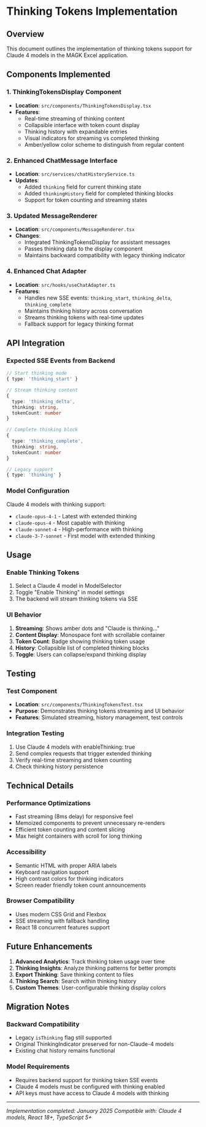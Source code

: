 # Thinking Tokens Implementation

## Overview
This document outlines the implementation of thinking tokens support for Claude 4 models in the MAGK Excel application.

## Components Implemented

### 1. ThinkingTokensDisplay Component
- **Location**: `src/components/ThinkingTokensDisplay.tsx`
- **Features**:
  - Real-time streaming of thinking content
  - Collapsible interface with token count display
  - Thinking history with expandable entries
  - Visual indicators for streaming vs completed thinking
  - Amber/yellow color scheme to distinguish from regular content

### 2. Enhanced ChatMessage Interface
- **Location**: `src/services/chatHistoryService.ts`
- **Updates**:
  - Added `thinking` field for current thinking state
  - Added `thinkingHistory` field for completed thinking blocks
  - Support for token counting and streaming states

### 3. Updated MessageRenderer
- **Location**: `src/components/MessageRenderer.tsx`
- **Changes**:
  - Integrated ThinkingTokensDisplay for assistant messages
  - Passes thinking data to the display component
  - Maintains backward compatibility with legacy thinking indicator

### 4. Enhanced Chat Adapter
- **Location**: `src/hooks/useChatAdapter.ts`
- **Features**:
  - Handles new SSE events: `thinking_start`, `thinking_delta`, `thinking_complete`
  - Maintains thinking history across conversation
  - Streams thinking tokens with real-time updates
  - Fallback support for legacy thinking format

## API Integration

### Expected SSE Events from Backend

```typescript
// Start thinking mode
{ type: 'thinking_start' }

// Stream thinking content
{ 
  type: 'thinking_delta', 
  thinking: string,
  tokenCount: number 
}

// Complete thinking block
{ 
  type: 'thinking_complete',
  thinking: string,
  tokenCount: number 
}

// Legacy support
{ type: 'thinking' }
```

### Model Configuration

Claude 4 models with thinking support:
- `claude-opus-4-1` - Latest with extended thinking
- `claude-opus-4` - Most capable with thinking
- `claude-sonnet-4` - High-performance with thinking
- `claude-3-7-sonnet` - First model with extended thinking

## Usage

### Enable Thinking Tokens
1. Select a Claude 4 model in ModelSelector
2. Toggle "Enable Thinking" in model settings
3. The backend will stream thinking tokens via SSE

### UI Behavior
1. **Streaming**: Shows amber dots and "Claude is thinking..."
2. **Content Display**: Monospace font with scrollable container
3. **Token Count**: Badge showing thinking token usage
4. **History**: Collapsible list of completed thinking blocks
5. **Toggle**: Users can collapse/expand thinking display

## Testing

### Test Component
- **Location**: `src/components/ThinkingTokensTest.tsx`
- **Purpose**: Demonstrates thinking tokens streaming and UI behavior
- **Features**: Simulated streaming, history management, test controls

### Integration Testing
1. Use Claude 4 models with enableThinking: true
2. Send complex requests that trigger extended thinking
3. Verify real-time streaming and token counting
4. Check thinking history persistence

## Technical Details

### Performance Optimizations
- Fast streaming (8ms delay) for responsive feel
- Memoized components to prevent unnecessary re-renders
- Efficient token counting and content slicing
- Max height containers with scroll for long thinking

### Accessibility
- Semantic HTML with proper ARIA labels
- Keyboard navigation support
- High contrast colors for thinking indicators
- Screen reader friendly token count announcements

### Browser Compatibility
- Uses modern CSS Grid and Flexbox
- SSE streaming with fallback handling
- React 18 concurrent features support

## Future Enhancements

1. **Advanced Analytics**: Track thinking token usage over time
2. **Thinking Insights**: Analyze thinking patterns for better prompts
3. **Export Thinking**: Save thinking content to files
4. **Thinking Search**: Search within thinking history
5. **Custom Themes**: User-configurable thinking display colors

## Migration Notes

### Backward Compatibility
- Legacy `isThinking` flag still supported
- Original ThinkingIndicator preserved for non-Claude-4 models
- Existing chat history remains functional

### Model Requirements
- Requires backend support for thinking token SSE events
- Claude 4 models must be configured with thinking enabled
- API keys must have access to Claude 4 models with thinking

---

*Implementation completed: January 2025*
*Compatible with: Claude 4 models, React 18+, TypeScript 5+*